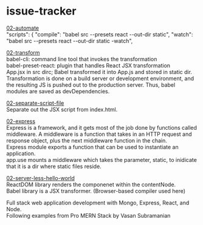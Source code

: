 # issue-tracker

<a href="https://github.com/dalinkim/issue-tracker/tree/02-automate">02-automate</a><br>
  "scripts": {
    "compile": "babel src --presets react --out-dir static",
    "watch": "babel src --presets react --out-dir static -watch",

<a href="https://github.com/dalinkim/issue-tracker/tree/02-transform">02-transform</a><br>
babel-cli: command line tool that invokes the transformation<br>
babel-preset-react: plugin that handles React JSX transformation<br>
App.jsx in src dirc; Babel transformed it into App.js and stored in static dir.<br>
Transformation is done on a build server or development environment, and the resulting JS is pushed out to the production server. Thus, babel modules are saved as devDependencies.

<a href="https://github.com/dalinkim/issue-tracker/tree/02-separate-script-file">02-separate-script-file</a><br>
Separate out the JSX script from index.html.

<a href="https://github.com/dalinkim/issue-tracker/tree/02-express">02-express</a><br>
Express is a framework, and it gets most of the job done by functions called middleware. A middleware is a function that takes in an HTTP request and response object, plus the next middleware function in the chain. <br>
Express module exports a function that can be used to instantiate an application. <br>
app.use mounts a middleware which takes the parameter, static, to inidicate that it is a dir where static files reside.

<a href="https://github.com/dalinkim/issue-tracker/tree/02-server-less-hello-world">02-server-less-hello-world</a><br>
ReactDOM library renders the componenet within the contentNode. <br>
Babel library is a JSX transformer. (Browser-based compiler used here)

Full stack web application development with Mongo, Express, React, and Node. <br>
Following examples from Pro MERN Stack by Vasan Subramanian